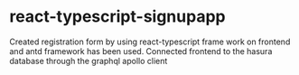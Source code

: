 # react-typescript-signupapp
Created registration form by using react-typescript frame work on frontend and antd framework has been used.
Connected frontend to the hasura database through the graphql apollo client
